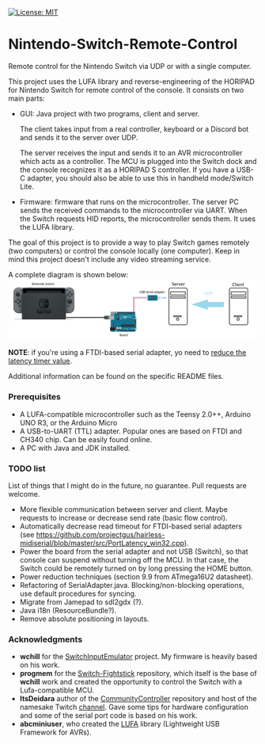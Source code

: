[![License: MIT](https://img.shields.io/badge/License-MIT-yellow.svg)](https://opensource.org/licenses/MIT)

# Nintendo-Switch-Remote-Control

Remote control for the Nintendo Switch via UDP or with a single computer.

This project uses the LUFA library and reverse-engineering of the HORIPAD for Nintendo Switch for remote control of the console. It consists on two main parts:
* GUI: Java project with two programs, client and server.

  The client takes input from a real controller, keyboard or a Discord bot and sends it to the server over UDP.
  
  The server receives the input and sends it to an AVR microcontroller which acts as a controller. The MCU is plugged into the Switch dock and the console recognizes it as a HORIPAD S controller. If you have a USB-C adapter, you should also be able to use this in handheld mode/Switch Lite.
  
* Firmware: firmware that runs on the microcontroller. The server PC sends the received commands to the microcontroller via UART. When the Switch requests HID reports, the microcontroller sends them. It uses the LUFA library.

The goal of this project is to provide a way to play Switch games remotely (two computers) or control the console locally (one computer). Keep in mind this project doesn't include any video streaming service.

A complete diagram is shown below:
![Hardware diagram](/images/diagram.png)

__NOTE__: if you're using a FTDI-based serial adapter, yo need to [reduce the latency timer value](https://projectgus.com/2011/10/notes-on-ftdi-latency-with-arduino/).

Additional information can be found on the specific README files.

### Prerequisites
* A LUFA-compatible microcontroller such as the Teensy 2.0++, Arduino UNO R3, or the Arduino Micro
* A USB-to-UART (TTL) adapter. Popular ones are based on FTDI and CH340 chip. Can be easily found online.
* A PC with Java and JDK installed.

### TODO list

List of things that I might do in the future, no guarantee. Pull requests are welcome.

* More flexible communication between server and client. Maybe requests to increase or decrease send rate (basic flow control).
* Automatically decrease read timeout for FTDI-based serial adapters (see https://github.com/projectgus/hairless-midiserial/blob/master/src/PortLatency_win32.cpp).
* Power the board from the serial adapter and not USB (Switch), so that console can suspend without turning off the MCU. In that case, the Switch could be remotely turned on by long pressing the HOME button.
* Power reduction techniques (section 9.9 from ATmega16U2 datasheet).
* Refactoring of SerialAdapter.java. Blocking/non-blocking operations, use default procedures for syncing.
* Migrate from Jamepad to sdl2gdx (?).
* Java i18n (ResourceBundle?).
* Remove absolute positioning in layouts.

### Acknowledgments

* __wchill__ for the [SwitchInputEmulator](https://github.com/wchill/SwitchInputEmulator) project. My firmware is heavily based on his work.
* __progmem__ for the [Switch-Fightstick](https://github.com/progmem/Switch-Fightstick) repository, which itself is the base of __wchill__ work and created the opportunity to control the Switch with a Lufa-compatible MCU.
* __ItsDeidara__ author of the [CommunityController](https://github.com/ItsDeidara/CommunityController) repository and host of the namesake Twitch [channel](https://www.twitch.tv/communitycontroller). Gave some tips for hardware configuration and some of the serial port code is based on his work.
* __abcminiuser__, who created the [LUFA](https://github.com/abcminiuser/lufa) library (Lightweight USB Framework for AVRs).
